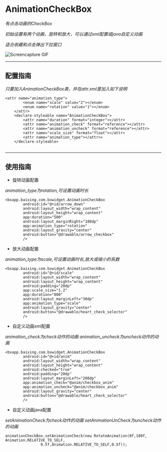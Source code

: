 # AnimationCheckBox

*有点击动画的CheckBox*

*初始设置有两个动画，旋转和放大，可以通过xml配置或java自定义动画*

*适合收藏和点击弹出下拉窗口*

![Screencapture GIF](http://file.baixing.net/201509/a103bcc04c4e2a257fbd3b18ecbd784d.gif)

-----------
## 配置指南  

*只要加入AnimationCheckBox类，并在attr.xml里加入如下说明*
```
<attr name="animation_type">
        <enum name="scale" value="2"></enum>
        <enum name="rotation" value="1"></enum>
    </attr>
    <declare-styleable name="AnimationCheckBox">
        <attr name="duration" format="integer"></attr>
        <attr name="animation_check" format="reference"></attr>
        <attr name="animation_uncheck" format="reference"></attr>
        <attr name="scale_size" format="float"></attr>
        <attr name="animation_type"></attr>>
    </declare-styleable>
    
```

--------

## 使用指南


- 旋转动画配置

*animation_type为rotation,可设置动画时长*
```
<bxapp.baixing.com.bxwidget.AnimationCheckBox
        android:id="@+id/arrow_down"
        android:layout_width="wrap_content"
        android:layout_height="wrap_content"
        app:duration="500"
        android:layout_marginRight="180dp"
        app:animation_type="rotation"
        android:layout_gravity="center"
        android:button="@drawable/arrow_checkbox"
        />

```

- 放大动画配置

*animation_type为scale,可设置动画时长,放大或缩小的系数*
```
<bxapp.baixing.com.bxwidget.AnimationCheckBox
        android:id="@+id/scale"
        android:layout_width="wrap_content"
        android:layout_height="wrap_content"
        android:padding="20dp"
        app:scale_size="1.2"
        app:duration="800"
        android:layout_marginLeft="30dp"
        app:animation_type="scale"
        android:layout_gravity="center"
        android:button="@drawable/heart_check_selector"
        />

```

- 自定义动画xml配置

*animation_check为check动作的动画*
*animation_uncheck为uncheck动作的动画*
```
<bxapp.baixing.com.bxwidget.AnimationCheckBox
        android:id="@+id/anim"
        android:layout_width="wrap_content"
        android:layout_height="wrap_content"
        android:checked="true"
        android:padding="20dp"
        android:layout_marginLeft="200dp"
        app:animation_check="@anim/checkbox_anim"
        app:animation_uncheck="@anim/checkbox_anim"
        android:layout_gravity="center"
        android:button="@drawable/heart_check_selector"
        />

```

- 自定义动画java配置

*setAnimationCheck为check动作的动画*
*setAnimationUnCheck为uncheck动作的动画*
```
animationCheckBox.setAnimationCheck(new RotateAnimation(0f,180f, Animation.RELATIVE_TO_SELF,
    			0.5f,Animation.RELATIVE_TO_SELF,0.5f));

